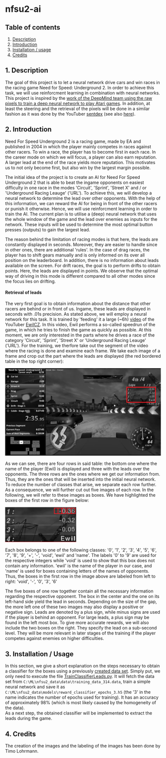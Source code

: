 # nfsu2-ai

## Table of contents

1. [ Description ](#description)
2. [ Introduction ](#introduction)
3. [ Installation / usage ](#installation)
4. [ Credits ](#credits)

<a name="description"></a>
## 1. Description
The goal of this project is to let a neural network drive cars and win races in the racing game Need for Speed: Underground 2. In order to achieve this task, we will use reinforcment learning in combination with neural networks. This project is inspired by the [work of the DeepMind team using the raw pixels to train a deep neural network to play Atari games](http://arxiv.org/pdf/1312.5602v1.pdf). In addition, at least the steering and the retrieval of the pixels will be done in a similar fashion as it was done by the YouTuber [sentdex](https://www.youtube.com/user/sentdex) (see also [here](https://pythonprogramming.net/next-steps-python-plays-gta-v/)).

<a name="introduction"></a>
## 2. Introduction
Need For Speed Underground 2 is a racing game, made by EA and published in 2004 in which the player mainly competes in races against other racers. To win a race, the player has to become first in each race. In the career mode on which we will focus, a player can also earn reputation. A larger lead at the end of the race yields more reputation. This motivates us to not only become first, but also win by the largest margin possible.

The initial idea of the project is to create an AI for Need For Speed Underground 2 that is able to beat the ingame opponents on easiest difficulty in one race in the modes 'Circuit', 'Sprint', 'Street X' and / or 'Underground Racing Leauge' ('URL').
To achieve this, we will develop a neural network to determine the lead over other opponents. With the help of this information, we can reward the AI for being in front of the other racers or punish it otherwise. Hence, we will use reinforcment learning in order to train the AI. The current plan is to utilise a (deep) neural network that uses the whole window of the game and the lead over enemies as inputs for the network. These inputs will be used to determine the most optimal button presses (outputs) to gain the largest lead.

The reason behind the limitation of racing modes is that here, the leads are constantly displayed in seconds. Moreover, they are easier to handle since in other ones, there are additional 'rules'. In the case of drag races, the player has to shift gears manually and is only informed on its over all position on the leaderboard. In addition, there is no information about leads available on the screen. For drift races, the goal is to perform drifts to obtain points. Here, the leads are displayed in points. We observe that the optimal way of driving in this mode is different compared to all other modes since the focus lies on drifting.

#### Retrieval of leads

The very first goal is to obtain information about the distance that other racers are behind or in front of us. Ingame, these leads are displayed in seconds with .01s precision. As stated above, we will employ a neural network for this task. It is trained by 'feeding' it a large (~6h) [video](https://www.youtube.com/watch?v=m2Ed9cIhm4Y) of the YouTuber [EwilCZ](https://www.youtube.com/user/EwilCZ). In this video, Ewil performs a so-called speedrun of the game, in which he tries to finish the game as quickly as possible. At this moment, we are only interested in the parts where he drives a race of the category 'Circuit', 'Sprint', 'Street X' or 'Underground Racing Leauge' ('URL'). For the training, we therfore take out the segment of the video where the racing is done and examine each frame. We take each image of a frame and crop out the part where the leads are displayed (the red bordered table in the top right corner):

![alt text](./frame_race_314.png "A frame from a Street X race. We focus on the red bordered table in the top right corner")

As we can see, there are four rows in said table: the bottom one where the name of the player (Ewil) is displayed and three with the leads over the opponents. The three rows are the ones where we get our information from. Thus, they are the ones that will be inserted into the initial neural network. To reduce the number of classes that arise, we separate each row further. As a consequence, we will further cut out five images of each row. In the following, we will refer to these images as boxes. We have highlighted the boxes of the first row in the figure below:

![alt text](./table_314.png "The table with the leads. The cuts are demonstrated in the first row. The boxes in the first row are labeled from left to right: 'void', '-', '0', '3', '6' ")

Each box belongs to one of the following classes: '0', '1', '2', '3', '4', '5', '6', '7', '8', '9', '+', '-', 'void', 'ewil' and 'name'. The labels '0' to '9' are used for the respective integers while 'void' is used to show that this box does not contain any information. 'ewil' is the name of the player in our case, and 'name' is used for boxes containing letters of the names of opponents. Thus, the boxes in the first row in the image above are labeled from left to right: 'void', '-', '0', '3', '6'  

The five boxes of one row together contain all the necessary information regarding the respective opponent. The box in the center and the one on its left-hand side yield the lead in seconds. Depending on the size of the gap, the more left one of these two images may also display a positive or negative sign. Leads are denoted by a plus sign, while minus signs are used if the player is behind an opponent. For large leads, a plus sign may be found in the left most box. To give more accurate rewards, we will also include the two boxes on the right. They specify the lead on a sub-second level. They will be more relevant in later stages of the training if the player competes against enemies on higher difficulties.

<a name="installation"></a>
## 3. Installation / Usage
In this section, we give a short explanation on the steps necessary to obtain a classifier for the boxes using a previously [created data set](./training_data_314.data). Simply put, we only need to execute the file [TrainClassifierLeads.py](./TrainClassifierLeads.py). It will fetch the data set from `C:\ML\nfsu2_data\data\training_data_314.data`, train a simple neural network and save it as `C:\ML\nfsu2_data\models\reward_classifier_epochs_3.h5` (the '3' in the name indicates the number of epochs used for training). It has an accuracy of approximately 98\% (which is most likely caused by the homogeneity of the data).  
As a next step, the obtained classifier will be implemented to extract the leads during the game.

<a name="credits"></a>
## 4. Credits

The creation of the images and the labeling of the images has been done by Timo Lohrmann.
